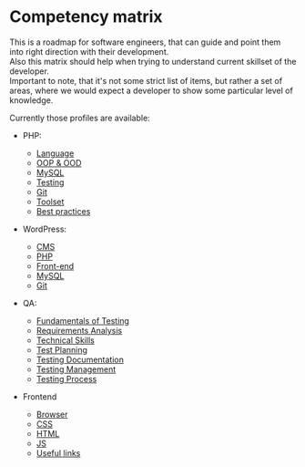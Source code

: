 # Competency matrix 

 
This is a roadmap for software engineers, that can guide and point them into right direction with their development.  
Also this matrix should help when trying to understand current skillset of the developer.    
Important to note, that it's not some strict list of items, but rather a set of areas, where we would expect a developer to show some particular level of knowledge.


Currently those profiles are available:
* PHP:
  * [Language](PHP/Language.md)
  * [OOP & OOD](PHP/OOP&OOD.md)
  * [MySQL](PHP/MySQL.md)
  * [Testing](PHP/Testing.md)
  * [Git](PHP/Git.md)
  * [Toolset](PHP/Toolset.md)
  * [Best practices](PHP/BestPractices.md)
  
* WordPress:
  * [CMS](WordPress/CMS.md)
  * [PHP](WordPress/PHP.md)
  * [Front-end](WordPress/Front-end.md)
  * [MySQL](WordPress/MySQL.md)
  * [Git](WordPress/Git.md)
  
* QA:
  * [Fundamentals of Testing](QA/Fundamentals%20of%20Testing.md)
  * [Requirements Analysis](QA/Requirements%20Analysis.md)
  * [Technical Skills](QA/Technical%20Skills.md)
  * [Test Planning](QA/Test%20Planning.md)
  * [Testing Documentation](QA/Testing%20Documentation.md)
  * [Testing Management](QA/Testing%20Management.md)
  * [Testing Process](QA/Testing%20Process.md)

* Frontend
  * [Browser](Frontend/browser.md)
  * [CSS](Frontend/css.md)
  * [HTML](Frontend/html.md)
  * [JS](Frontend/js.md)
  * [Useful links](Frontend/link.md)
